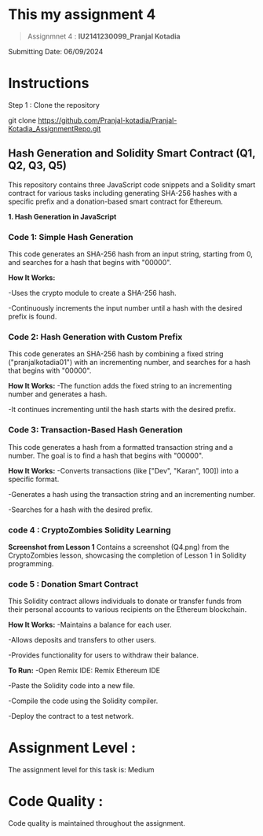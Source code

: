 # This my assignment 4

>Assignmnet 4 : **IU2141230099_Pranjal Kotadia**

Submitting Date: 06/09/2024

# Instructions
Step 1 : Clone the repository

git clone  https://github.com/Pranjal-kotadia/Pranjal-Kotadia_AssignmentRepo.git

## Hash Generation and Solidity Smart Contract (Q1, Q2, Q3, Q5)

This repository contains three JavaScript code snippets and a Solidity smart contract for various tasks including generating SHA-256 hashes with a specific prefix and a donation-based smart contract for Ethereum.

**1. Hash Generation in JavaScript**

### Code 1: Simple Hash Generation

This code generates an SHA-256 hash from an input string, starting from 0, and searches for a hash that begins with "00000".

**How It Works:**

-Uses the crypto module to create a SHA-256 hash.

-Continuously increments the input number until a hash with the desired prefix is found.

### Code 2: Hash Generation with Custom Prefix

This code generates an SHA-256 hash by combining a fixed string ("pranjalkotadia01") with an incrementing number, and searches for a hash that begins with "00000".

**How It Works:**
-The function adds the fixed string to an incrementing number and generates a hash.

-It continues incrementing until the hash starts with the desired prefix.

### Code 3: Transaction-Based Hash Generation

This code generates a hash from a formatted transaction string and a number. The goal is to find a hash that begins with "00000".

**How It Works:**
-Converts transactions (like ["Dev", "Karan", 100]) into a specific format.

-Generates a hash using the transaction string and an incrementing number.

-Searches for a hash with the desired prefix.

### code 4 : CryptoZombies Solidity Learning

**Screenshot from Lesson 1**
Contains a screenshot (Q4.png) from the CryptoZombies lesson, showcasing the completion of Lesson 1 in Solidity programming.

### code 5 : Donation Smart Contract

This Solidity contract allows individuals to donate or transfer funds from their personal accounts to various recipients on the Ethereum blockchain.

**How It Works:**
-Maintains a balance for each user.

-Allows deposits and transfers to other users.

-Provides functionality for users to withdraw their balance.

**To Run:**
-Open Remix IDE: Remix Ethereum IDE

-Paste the Solidity code into a new file.

-Compile the code using the Solidity compiler.

-Deploy the contract to a test network.

# Assignment Level :
The assignment level for this task is: Medium

# Code Quality :
Code quality is maintained throughout the assignment.

